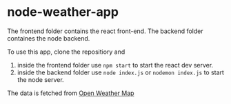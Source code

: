 # node-weather-app

The frontend folder contains the react front-end.
The backend folder containes the node backend.

To use this app, clone the repositiory and 
1) inside the frontend folder use `npm start` to start the react dev server.
2) inside the backend folder use `node index.js` or `nodemon index.js` to start the node server.

The data is fetched from [Open Weather Map](https://openweathermap.org/api)


